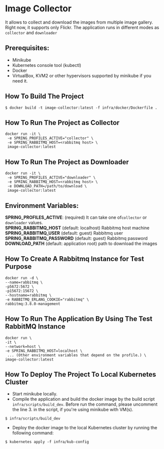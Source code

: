 # Image Collector

It allows to collect and download the images from multiple image gallery. Right now, it supports only Flickr.
The application runs in different modes as `collector` and `downloader`

## Prerequisites:
* Minikube
* Kubernetes console tool (kubectl)
* Docker
* VirtualBox, KVM2 or other hypervisors supported by minikube if you need it. 

## How To Build The Project

```
$ docker build -t image-collector:latest -f infra/docker/Dockerfile .
```

## How To Run The Project as Collector
```
docker run -it \
 -e SPRING_PROFILES_ACTIVE="collector" \
 -e SPRING_RABBITMQ_HOST=<rabbitmq host> \
 image-collector:latest
```

## How To Run The Project as Downloader
```
docker run -it \
 -e SPRING_PROFILES_ACTIVE="downloader" \
 -e SPRING_RABBITMQ_HOST=<rabbitmq host> \
 -e DOWNLOAD_PATH=/path/to/download \
 image-collector:latest
```

## Environment Variables:
**SPRING_PROFILES_ACTIVE**: (required)  It can take one of`collector` or `downloader` values. <br />
**SPRING_RABBITMQ_HOST** (default: localhost) Rabbitmq host machine <br />
**SPRING_RABBITMQ_USER** (default: guest) Rabbitmq user  <br />
**SPRING_RABBITMQ_PASSWORD** (default: guest) Rabbitmq password  <br />
**DOWNLOAD_PATH** (default: application root)  path to download the images <br />

## How To Create A Rabbitmq Instance for Test Purpose

```$xslt
docker run -d \
--name=rabbitmq \
-p5672:5672 \
-p15672:15672 \
--hostname=rabbitmq \
-e RABBITMQ_ERLANG_COOKIE="rabbitmq" \
rabbitmq:3.8.0-management
```

## How To Run The Application By Using The Test RabbitMQ Instance
```
docker run \
-it \
--network=host \
-e SPRING_RABBITMQ_HOST=localhost \
 ... (Other environment variables that depend on the profile.) \
image-collector:latest
```

## How To Deploy The Project To Local Kubernetes Cluster
* Start minikube locally.
* Compile the application and build the docker image by the build script `infra/scripts/build_dev`. Before run the command, please uncomment the line 3. in the script, if you're using minikube with VM(s).

```
$ infra/scripts/build_dev
```

* Deploy the docker image to the local Kubernetes cluster by running the following command:
 ```
$ kubernetes apply -f infra/kub-config
```

